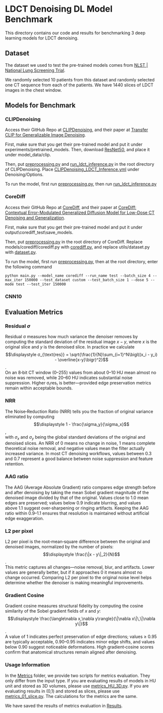 # LDCT Denoising DL Model Benchmark

This directory contains our code and results for benchmarking 3 deep learning models for LDCT denoising.

## Dataset

The dataset we used to test the pre-trained models comes from [NLST | National Lung Screening Trial](https://www.cancerimagingarchive.net/collection/nlst/).

We randomly selected 10 patients from this dataset and randomly selected one CT sequence from each of the patients. We have 1440 slices of LDCT images in the chest window.

## Models for Benchmark

### CLIPDenoising

Access their GitHub Repo at [CLIPDenoising](https://github.com/alwaysuu/CLIPDenoising), and their paper at [Transfer CLIP for Generalizable Image Denoising](https://arxiv.org/html/2403.15132v1).

First, make sure that you get their pre-trained model and put it under experiments/pretrained_models. Then, download [ResNet50](https://openaipublic.azureedge.net/clip/models/afeb0e10f9e5a86da6080e35cf09123aca3b358a0c3e3b6c78a7b63bc04b6762/RN50.pt), and place it under model_data/clip.

Then, put [preprocessing.py](CLIPDenoising/preprocessing.py) and [run_ldct_inference.py](CLIPDenoising/run_ldct_inference.py) in the root directory of CLIPDenoising. Place [CLIPDenoising_LDCT_Inference.yml](CLIPDenoising/CLIPDenoising_LDCT_Inference.yml) under Denoising/Options. 

To run the model, first run [preprocessing.py](CLIPDenoising/preprocessing.py), then run [run_ldct_inference.py](CLIPDenoising/run_ldct_inference.py)

### CoreDiff

Access their GitHub Repo at [CoreDiff](https://github.com/qgao21/CoreDiff), and their paper at [CoreDiff: Contextual Error-Modulated Generalized Diffusion Model for Low-Dose CT Denoising and Generalization](https://arxiv.org/abs/2304.01814).

First, make sure that you get their pre-trained model and put it under output\corediff_test\save_models. 

Then, put [preprocessing.py](CoreDiff/preprocessing.py) in the root directory of CoreDiff. Replace models/corediff/corediff.py with [corediff.py](CoreDiff/corediff.py), and replace utils/dataset.py with [dataset.py](CoreDiff/dataset.py).

To run the model, first run [preprocessing.py](CoreDiff/preprocessing.py), then at the root directory, enter the following command

`python main.py --model_name corediff --run_name test --batch_size 4 --max_iter 150000 --test_dataset custom --test_batch_size 1 --dose 5 --mode test --test_iter 150000`

### CNN10

## Evaluation Metrics

### Residual $\sigma$
Residual σ measures how much variance the denoiser removes by computing the standard deviation of the residual image $x - y$, where $x$ is the original slice and $y$ is the denoised slice.  In practice we calculate  
$$\displaystyle σ_{\text{res}} = \sqrt{\frac{1}{N}\sum_{i=1}^N\bigl((x_i - y_i) - \overline{x-y}\bigr)^2}$$.  
On an 8‑bit CT window (0–255) values from about 0–10 HU mean almost no noise was removed, while 20–60 HU indicates substantial noise suppression.  Higher σ₍res₎ is better—provided edge preservation metrics remain within acceptable bounds.

### NRR  
The Noise‑Reduction Ratio (NRR) tells you the fraction of original variance eliminated by computing  
$$\displaystyle 1 - \frac{\sigma_y}{\sigma_x}$$,  
with $\sigma_x$ and $\sigma_y$ being the global standard deviations of the original and denoised slices.  An NRR of 0 means no change in noise, 1 means complete theoretical noise removal, and negative values mean the filter actually increased variance.  In most CT denoising workflows, values between 0.3 and 0.7 represent a good balance between noise suppression and feature retention.

### AAG ratio  
The AAG (Average Absolute Gradient) ratio compares edge strength before and after denoising by taking the mean Sobel gradient magnitude of the denoised image divided by that of the original.  Values close to 1.0 mean edges are preserved; values below 0.9 indicate blurring, and values above 1.1 suggest over‑sharpening or ringing artifacts.  Keeping the AAG ratio within 0.9–1.1 ensures that resolution is maintained without artificial edge exaggeration.

### L2 per pixel  
L2 per pixel is the root‑mean‑square difference between the original and denoised images, normalized by the number of pixels:  
$$\displaystyle \frac{\|x - y\|_2}{N}$$.  
This metric captures all changes—noise removal, blur, and artifacts.  Lower values are generally better, but if it approaches 0 it means almost no change occurred.  Comparing L2 per pixel to the original noise level helps determine whether the denoiser is making meaningful improvements.

### Gradient Cosine  
Gradient cosine measures structural fidelity by computing the cosine similarity of the Sobel gradient fields of $x$ and $y$:  
$$\displaystyle \frac{\langle\nabla x,\nabla y\rangle}{\|\nabla x\|\,\|\nabla y\|}$$.  
A value of 1 indicates perfect preservation of edge directions; values ≥ 0.95 are typically acceptable, 0.90–0.95 indicates minor edge shifts, and values below 0.90 suggest noticeable deformations.  High gradient‐cosine scores confirm that anatomical structures remain aligned after denoising.

### Usage Information

In the [Metrics](Metrics) folder, we provide two scripts for metrics evaluation. They only differ from the input type. If you are evaluating results of models in HU unit and stored as 3D volumes, please use [metrics_HU_3D.py](Metrics/metrics_HU_3D.py). If you are evaluating results in (0,1) and stored as slices, please use [metrics_01_slice.py](Metrics/metrics_01_slice.py). The calculations for the metrics are the same.

We have saved the results of metrics evaluation in [Results](BME-589-Project/Metrics/Results/).
